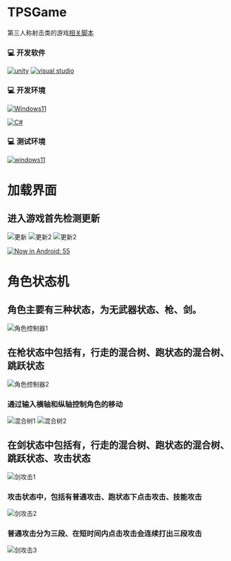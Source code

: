 # TPSGame
第三人称射击类的游戏[相关脚本](https://github.com/dyx77421088/TPSGameScript)
### 💻 开发软件

[![unity](https://img.shields.io/badge/unity-2021%20-brightgreen?style=flat-square)](https://unity.com/cn)
[![visual studio](https://img.shields.io/badge/Visual%20Studio-2022%20-brightgreen?style=flat-square)](https://visualstudio.microsoft.com/zh-hans/)

### 💻 开发环境

[![Windows11](https://img.shields.io/badge/Windows%2011-4F4F4F?style=flat-square&logo=windows&logoColor=33B4F1&labelColor=4F4F4F)](https://www.microsoft.com/zh-cn/software-download/windows11/)

[![C#](https://img.shields.io/badge/C%23%20-4F4F4F?style=flat-square&logo=csharp&logoColor=A279DD&labelColor=4F4F4F)](https://dotnet.microsoft.com/en-us/languages/csharp)

### 💻 测试环境

[![windows11](https://img.shields.io/badge/Windows%2011-4F4F4F?style=flat-square&logo=windows&logoColor=33B4F1&labelColor=4F4F4F)](https://www.microsoft.com/zh-cn/software-download/windows11/)


# 加载界面
## 进入游戏首先检测更新
![更新](https://github.com/dyx77421088/TPSGame/assets/46596598/e9fe9ba5-8baa-4cf6-8c9e-cffce3d14b95)
![更新2](https://github.com/dyx77421088/TPSGame/assets/46596598/acdb1ee4-ded2-409c-8654-c8fd59766b5c)
![更新2](https://github.com/dyx77421088/TPSGame/assets/46596598/acdb1ee4-ded2-409c-8654-c8fd59766b5c)

[![Now in Android: 55](https://i.ytimg.com/vi/BRjFy6ViTvE/maxresdefault.jpg)](https://youtu.be/BRjFy6ViTvE "加载")
# 角色状态机
## 角色主要有三种状态，为无武器状态、枪、剑。
![角色控制器1](https://github.com/dyx77421088/TPSGame/assets/46596598/3771308f-1b0a-49f1-a406-b862118f703a)
## 在枪状态中包括有，行走的混合树、跑状态的混合树、跳跃状态
![角色控制器2](https://github.com/dyx77421088/TPSGame/assets/46596598/4d05bdf7-14cf-4b13-a85a-0146477edb33)
### 通过输入横轴和纵轴控制角色的移动
![混合树1](https://github.com/dyx77421088/TPSGame/assets/46596598/be59f882-50e6-4087-988e-d8b8f2b0b5fb)  ![混合树2](https://github.com/dyx77421088/TPSGame/assets/46596598/c4bed4ae-926d-4091-85ac-7fad9be05b81)

## 在剑状态中包括有，行走的混合树、跑状态的混合树、跳跃状态、攻击状态
![剑攻击1](https://github.com/dyx77421088/TPSGame/assets/46596598/473b7177-f65d-4fd9-ade5-c3b729807fb6)
### 攻击状态中，包括有普通攻击、跑状态下点击攻击、技能攻击
![剑攻击2](https://github.com/dyx77421088/TPSGame/assets/46596598/a2e1656d-cf7e-428f-a4cf-925ac458f30b)
### 普通攻击分为三段、在短时间内点击攻击会连续打出三段攻击
![剑攻击3](https://github.com/dyx77421088/TPSGame/assets/46596598/f29feb78-3893-41f3-b9bb-09e26c5108a2)


